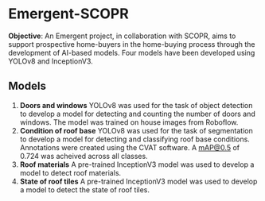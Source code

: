 # Emergent-SCOPR

**Objective**: An Emergent project, in collaboration with SCOPR, aims to support prospective home-buyers in the home-buying process through the development of AI-based models. Four models have been developed using YOLOv8 and InceptionV3.

## Models
1. **Doors and windows**
    YOLOv8 was used for the task of object detection to develop a model for detecting and counting the number of doors and windows. The model was trained on house images from Roboflow.
2. **Condition of roof base**
    YOLOv8 was used for the task of segmentation to develop a model for detecting and classifying roof base conditions. Annotations were created using the CVAT software. A mAP@0.5 of 0.724 was acheived across all classes.
4. **Roof materials**
   A pre-trained InceptionV3 model was used to develop a model to detect roof materials. 
6. **State of roof tiles**
   A pre-trained InceptionV3 model was used to develop a model to detect the state of roof tiles.
